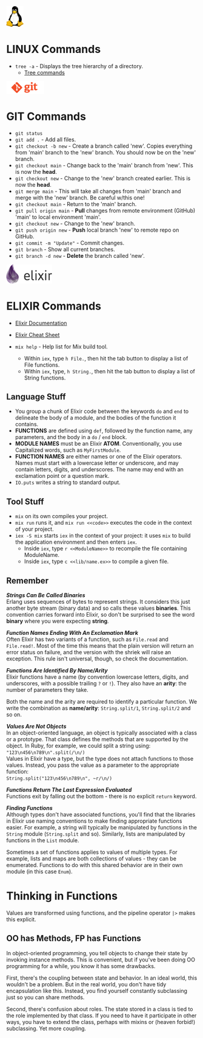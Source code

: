 
<img src="my-images/Linux-logo.png" width="45">

# LINUX Commands

* `tree -a` - Displays the tree hierarchy of a directory.  
  * [Tree commands](https://www.geeksforgeeks.org/tree-command-unixlinux/)

<img src="my-images/Git-logo.png" width="100">

# GIT Commands

* `git status`  
* `git add .` - Add all files.  
* `git checkout -b new` - Create a branch called 'new'.  Copies everything from 'main' branch to the 'new' branch. You should now be on the 'new' branch.  
* `git checkout main` - Change back to the 'main' branch from 'new'.  This is now the **head**.
* `git checkout new` - Change to the 'new' branch created earlier.  This is now the **head**.  
* `git merge main` - This will take all changes from 'main' branch and merge with the 'new' branch. Be careful w/this one!  
* `git checkout main` - Return to the 'main' branch.  
* `git pull origin main` - **Pull** changes from remote environment (GitHub) 'main' to local environment 'main'.  
* `git checkout new` - Change to the 'new' branch.  
* `git push origin new` - **Push** local branch 'new' to remote repo on GitHub.  
* `git commit -m "Update"` - Commit changes.  
* `git branch` - Show all current branches.  
* `git branch -d new` - **Delete** the branch called 'new'.  

<img src="my-images/Elixir-logo.png" width="120">

# ELIXIR Commands

* [Elixir Documentation](https://elixir-lang.org/docs.html)  
* [Elixir Cheat Sheet](https://media.pragprog.com/titles/elixir/ElixirCheat.pdf)  

* `mix help` - Help list for Mix build tool.  
  * Within `iex`, type `h File.`, then hit the tab button to display a list of File functions.  
  * Within `iex`, type, `h String.`, then hit the tab button to display a list of String functions.

## Language Stuff

* You group a chunk of Elixir code between the keywords `do` and `end` to delineate the body of a module, and the bodies of the function it contains.  
* **FUNCTIONS** are defined using `def`, followed by the function name, any parameters, and the body in a `do` / `end` block.  
* **MODULE NAMES** must be an Elixir **ATOM**. Conventionally, you use Capitalized words, such as `MyFirstModule`.  
* **FUNCTION NAMES** are either names or one of the Elixir operators. Names must start with a lowercase letter or underscore, and may contain letters, digits, and underscores. The name may end with an exclamation point or a question mark.  
* `IO.puts` writes a string to standard output.  

## Tool Stuff

* `mix` on its own compiles your project.  
* `mix run` runs it, and `mix run <<code>>` executes the code in the context of your project.  
* `iex -S mix` starts `iex` in the context of your project: it uses `mix` to build the application environment and then enters `iex`.  
  * Inside `iex`, type `r <<ModuleName>>` to recompile the file containing ModuleName.  
  * Inside `iex`, type `c <<lib/name.ex>>` to compile a given file.  

## Remember

***Strings Can Be Called Binaries***  
Erlang uses sequences of bytes to represent strings. It considers this just another byte stream (binary data) and so calls these values **binaries**. This convention carries forward into Elixir, so don't be surprised to see the word **binary** where you were expecting **string**.

***Function Names Ending With An Exclamation Mark***  
Often Elixir has two variants of a function, such as `File.read` and `File.read!`. Most of the time this means that the plain version will return an error status on failure, and the version with the shriek will raise an exception. This rule isn't universal, though, so check the documentation.

***Functions Are Identified By Name/Arity***  
Elixir functions have a name (by convention lowercase letters, digits, and underscores, with a possible trailing `?` or `!`). They also have an **arity**: the number of parameters they take.

Both the name and the arity are required to identify a particular function. We write the combination as **name/arity**: `String.split/1`, `String.split/2` and so on.

***Values Are Not Objects***  
In an object-oriented language, an object is typically associated with a class or a prototype. That class defines the methods that are supported by the object. In Ruby, for example, we could split a string using:  
`"123\n456\n789\n".split(/\n/)`  
Values in Elixir have a type, but the type does not attach functions to those values. Instead, you pass the value as a parameter to the appropriate function:  
`String.split("123\n456\n789\n", ~r/\n/)`  

***Functions Return The Last Expression Evaluated***  
Functions exit by falling out the bottom - there is no explicit `return` keyword.  

***Finding Functions***  
Although types don't have associated functions, you'll find that the libraries in Elixir use naming conventions to make finding appropriate functions easier. For example, a string will typically be manipulated by functions in the `String` module (`String.split` and so). Similarly, lists are manipulated by functions in the `List` module.  

Sometimes a set of functions applies to values of multiple types. For example, lists and maps are both collections of values - they can be enumerated. Functions to do with this shared behavior are in their own module (in this case `Enum`).  

# Thinking in Functions
Values are transformed using functions, and the pipeline operator `|>` makes this explicit.  

## OO has Methods, FP has Functions
In object-oriented programming, you tell objects to change their state by invoking instance methods. This is convenient, but if you've been doing OO programming for a while, you know it has some drawbacks.  

First, there's the coupling between state and behavior. In an ideal world, this wouldn't be a problem. But in the real world, you don't have tidy encapsulation like this. Instead, you find yourself constantly subclassing just so you can share methods.  

Second, there's confusion about roles. The state stored in a class is tied to the role implemented by that class. If you need to have it participate in other ways, you have to extend the class, perhaps with mixins or (heaven forbid!) subclassing. Yet more coupling.  

